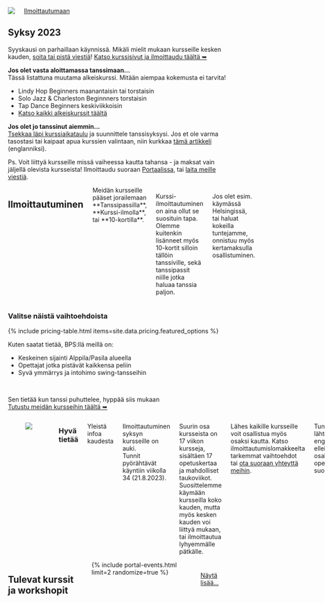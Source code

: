 <section class="row align-items-end">
  <div class="large-6 medium-10 medium-centered columns aside pr20">
    <div class="shadow-pop">
      <a href="/courses">
        <img src="{{ site.urlimg }}/medium/lukkari-2023-autumn.jpg" />
      </a>
    </div>
    <div class="button-group t30">
      <a href="/courses" class="button expand">Ilmoittautumaan</a>
    </div>
  </div>

<div class="large-6 medium-8 medium-centered columns end">
<article markdown="1">

## **Syksy** 2023

Syyskausi on parhaillaan käynnissä. Mikäli mielit mukaan kursseille kesken kauden, [soita tai pistä viestiä](/contact)!
[Katso kurssisivut ja ilmoittaudu täältä ➥](/courses)

**Jos olet vasta aloittamassa tanssimaan...**  
Tässä listattuna muutama alkeiskurssi. Mitään aiempaa kokemusta ei tarvita!

- Lindy Hop Beginners maanantaisin tai torstaisin
- Solo Jazz & Charleston Beginnners torstaisin
- Tap Dance Beginners keskiviikkoisin
- [Katso kaikki alkeiskurssit täältä](/courses-for-beginners)

**Jos olet jo tanssinut aiemmin...**  
<a href="{{ site.baseurl }}/courses" class="">Tsekkaa läpi kurssiaikataulu</a> ja suunnittele tanssisyksysi. Jos et ole varma tasostasi tai kaipaat apua kurssien valintaan, niin kurkkaa <a href="https://blackpepperswing.freshdesk.com/en/support/solutions/articles/42000082224-which-courses-should-i-pick-" target="_blank">tämä artikkeli</a> (englanniksi).

Ps. Voit liittyä kursseille missä vaiheessa kautta tahansa - ja maksat vain jäljellä olevista kursseista! Ilmoittaudu suoraan [Portaalissa](/portal), tai [laita meille viestiä](/contact).

</article>
</div>
</section>

<section class="row">
  <div class="medium-12 columns">
    <h2 class="text-center">Ilmoittautuminen</h2>
    <div class="medium-8 medium-centered small-12 columns" markdown="1">
Meidän kursseille pääset jorailemaan **Tanssipassilla**, **Kurssi-ilmolla**, tai **10-kortilla**.

Kurssi-ilmoittautuminen on aina ollut se suosituin tapa. Olemme kuitenkin lisänneet myös 10-kortit silloin tällöin tanssiville, sekä tanssipassit niille jotka haluaa tanssia paljon.

Jos olet esim. käymässä Helsingissä, tai haluat kokeilla tuntejamme, onnistuu myös kertamaksulla osallistuminen.
</div>
  </div>
</section>


<section id="class-pass">
  <div class="row">
    <div class="medium-8 medium-centered small-12 columns text-center">
      <h3>Valitse näistä vaihtoehdoista</h3>
      <p></p>
    </div>
  </div>
  {% include pricing-table.html items=site.data.pricing.featured_options %}

  <section class="text-center">
    <p>Kuten saatat tietää, BPS:llä meillä on:</p>
    <ul class="list-checkmarks list-center list-fit-content">
      <li>Keskeinen sijainti Alppila/Pasila alueella</li>
      <li>Opettajat jotka pistävät kaikkensa peliin</li>
      <li>Syvä ymmärrys ja intohimo swing-tansseihin</li>
    </ul>
    <br />
    <p>
      Sen tietää kun tanssi puhuttelee, hyppää siis mukaan<br />
      <a href="/courses">Tutustu meidän kursseihin täältä ➥</a>
    </p>
  </section>
</section>

<section class="row">
  <div class="medium-8 medium-centered small-12 columns" markdown="1">

<figure class="article-media small-left">
<div class="frame portrait cover shadow-pop">
<img src="{{ 'helswingi/2022/helswingi-2022-goker-smile.jpg' | imgurl,size:'large' }}" />
</div>
</figure>

### Hyvä tietää

Yleistä infoa kaudesta

Ilmoittautuminen syksyn kursseille on auki.  
Tunnit pyörähtävät käyntiin viikolla 34 (21.8.2023).

Suurin osa kursseista on 17 viikon kursseja, sisältäen 17 opetuskertaa ja mahdolliset taukoviikot. Suosittelemme käymään kursseilla koko kauden, mutta myös kesken kauden voi liittyä mukaan, tai ilmoittautua lyhyemmälle pätkälle.

Lähes kaikille kursseille voit osallistua myös osaksi kautta. Katso ilmoittautumislomakkeelta tarkemmat vaihtoehdot tai [ota suoraan yhteyttä meihin](/contact).

Tunnit ovat lähtökohtaisesti englanniksi, ellei kaikki osallistujat (ja opettajat) puhu suomea.

[Lue lisää kurssi-ilmoittautumisesta täältä...](https://blackpepperswing.freshdesk.com/support/solutions/articles/42000096170-course-registration) (englanniksi)

<a href="/courses" class="button">Ilmoittaudu kursseille täältä</a>
</div>
</section>


<section class="row">
  <div class="medium-12 columns">
    <h2 class="text-center">Tulevat kurssit ja workshopit</h2>
    <div class="fade-bottom" style="max-height: 380px; overflow: hidden;">
      {% include portal-events.html limit=2 randomize=true %}
    </div>
    <p style="z-index:10; padding: 10px;" class="show-more text-center">
      <a href="/courses">Näytä lisää...</a>
    </p>
  </div>
</section>
